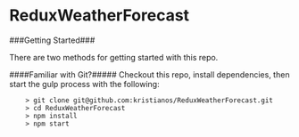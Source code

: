 # ReduxWeatherForecast

###Getting Started###

There are two methods for getting started with this repo.

####Familiar with Git?#####
Checkout this repo, install dependencies, then start the gulp process with the following:

```
	> git clone git@github.com:kristianos/ReduxWeatherForecast.git
	> cd ReduxWeatherForecast
	> npm install
	> npm start
```
